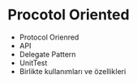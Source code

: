 # Procotol Oriented

- Protocol Orienred
- API
- Delegate Pattern
- UnitTest
- Birlikte kullanımları ve özellikleri
